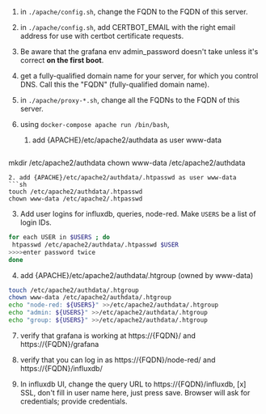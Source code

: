 1. in `./apache/config.sh`, change the FQDN to the FQDN of this server.

2. in `./apache/config.sh`, add CERTBOT\_EMAIL with the right email address for use with certbot certificate requests.

3. Be aware that the grafana env admin\_password doesn't take unless it's correct **on the
first boot**.

4. get a fully-qualified domain name for your server, for which you control DNS. Call this the "FQDN" (fully-qualified domain name).

5. in `./apache/proxy-*.sh`, change all the FQDNs to the FQDN of this server.

6. using `docker-compose apache run /bin/bash`,

   1. add {APACHE}/etc/apache2/authdata as user www-data
   ```sh
  mkdir /etc/apache2/authdata
  chown www-data /etc/apache2/authdata
   ```
   2. add {APACHE}/etc/apache2/authdata/.htpasswd as user www-data
   ```sh
  touch /etc/apache2/authdata/.htpasswd
  chown www-data /etc/apache2/.htpasswd
   ```
   3. Add user logins for influxdb, queries, node-red. Make `USERS` be a list of login IDs.
   ```sh
  for each USER in $USERS ; do
    htpasswd /etc/apache2/authdata/.htpasswd $USER
   >>>>enter password twice
  done
   ```
   4. add {APACHE}/etc/apache2/authdata/.htgroup (owned by www-data)
   ```sh
  touch /etc/apache2/authdata/.htgroup
  chown www-data /etc/apache2/authdata/.htgroup
  echo "node-red: ${USERS}" >>/etc/apache2/authdata/.htgroup
  echo "admin: ${USERS}" >>/etc/apache2/authdata/.htgroup
  echo "group: ${USERS}" >>/etc/apache2/authdata/.htgroup
   ```

7. verify that grafana is working at https://{FQDN}/ and https://{FQDN}/grafana

8. verify that you can log in as https://{FQDN}/node-red/ and
https://{FQDN}/influxdb/

9. In influxdb UI, change the query URL to https://{FQDN}/influxdb, [x] SSL,
don't fill in user name here, just press save. Browser will ask for credentials; provide credentials.


